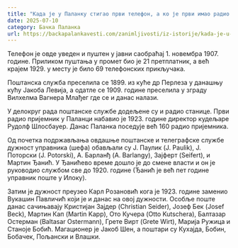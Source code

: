 ```yaml
---
title: "Када је у Паланку стигао први телефон, а ко је први имао радио пријемник?"
date: 2025-07-10
category: Бачка Паланка
url: https://backapalankavesti.com/zanimljivosti/iz-istorije/kada-je-u-palanku-stigao-prvi-telefon-a-ko-je-prvi-imao-radio-prijemnik/
---
```


Телефон је овде уведен и пуштен у јавни саобраћај 1. новембра 1907. године. Приликом пуштања у промет био је 21 претплатник, а већ крајем 1929. у месту је било 69 телефонских прикључака.

Поштанска служба преселила се 1899. из куће др Перлеза у данашњу кућу Јакоба Левија, а одатле се 1909. године преселила у зграду Вилхелма Вагнера Млађег где се и данас налази.

У делокруг рада поштанске службе додељене су и радио станице. Први радио пријемник у Паланци набавио је 1923. године директор кудељаре Рудолф Шлосбауер. Данас Паланка поседује већ 160 радио пријемника.

Од почетка подржављања овдашње поштанске и телеграфске службе дужност управника (шефа) обављали су Ј. Паулик (J. Paulik), Ј. Поторски (J. Potorski), А. Барланђ (A. Barlangy), Зајферт (Seifert), и Мартин Ђанић. У Ђанићево време дошло је до смене власти и он је руководио службом све до 1920. године (Ђанић је већ пет године управник поште у Илоку).

Затим је дужност преузео Карл Розановић кога је 1923. године заменио Вукашин Павличић који је и данас на овој дужности. Особље поште данас сачињавају Кристијан Зајдер (Christian Seider), Јозеф Бек (Josef Beck), Мартин Кап (Martin Kapp), Ото Кучера (Otto Kutschera), Балтазар Остерман (Baltasar Ostermann), Грете Вирт (Grete Wirt), Марија Ружица и Станоје Бобић. Магационер је Јакоб Шен, а поштари су Кухајда, Бобин, Бобачек, Пољански и Влашки.
